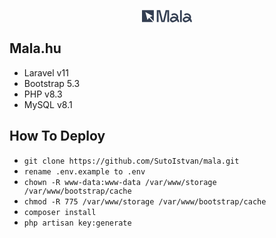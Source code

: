 <p align="center"><a href="https://mala.hu" target="_blank"><svg width="80" height="20" viewBox="0 0 402 97" fill="none" xmlns="http://www.w3.org/2000/svg">
                <path d="M95 0.0999756H0V95.1H89.5715L56.7989 59.6058L44.0391 78.6558L27 14.7778L85.4463 46.6089L63.7001 54.2648L95 88.1638V0.0999756Z" fill="#343f52"></path>
                <path d="M239.256 39.5854C246.154 31.939 256.221 29.2488 266.768 31.9979C281.835 35.9249 289.824 53.0969 281.532 68.8273M281.532 68.8273C279.179 73.2915 275.514 77.6395 270.328 81.5358C239.022 105.055 217.69 74.1701 240.279 61.3384C253.738 53.6934 270.616 57.5661 281.532 68.8273ZM281.532 68.8273C287.822 75.3169 292.133 84.2601 292.669 94.8668" stroke="#343f52" stroke-width="13"></path>
                <path d="M306.072 95.2V0H320.08V95.2H306.072Z" fill="#343f52"></path>
                <path d="M342.093 39.5861C348.991 31.9395 359.057 29.249 369.605 31.9978C384.671 35.9243 392.661 53.0961 384.369 68.8267M384.369 68.8267C382.016 73.2909 378.352 77.6391 373.166 81.5355C341.861 105.056 320.528 74.1715 343.117 61.3391C356.575 53.6937 373.453 57.5659 384.369 68.8267ZM384.369 68.8267C390.66 75.3161 394.971 84.2592 395.507 94.8658" stroke="#343f52" stroke-width="13"></path>
                <path d="M119 95.2V0H146.608L167.416 85.408H169.592L190.4 0H218.008V95.2H203.728V10.336H201.552L180.88 95.2H156.128L135.456 10.336H133.28V95.2H119Z" fill="#343f52"></path>
              </svg></a></p>

## Mala.hu
- Laravel v11
- Bootstrap 5.3
- PHP v8.3
- MySQL v8.1

##  How To Deploy

- `git clone https://github.com/SutoIstvan/mala.git`
- `rename .env.example to .env`
- `chown -R www-data:www-data /var/www/storage /var/www/bootstrap/cache`
- `chmod -R 775 /var/www/storage /var/www/bootstrap/cache`
- `composer install`
- `php artisan key:generate`
